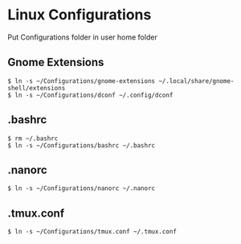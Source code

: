 # Linux Configurations
Put Configurations folder in user home folder

## Gnome Extensions
```
$ ln -s ~/Configurations/gnome-extensions ~/.local/share/gnome-shell/extensions
$ ln -s ~/Configurations/dconf ~/.config/dconf
```

## .bashrc
```
$ rm ~/.bashrc
$ ln -s ~/Configurations/bashrc ~/.bashrc
```

## .nanorc
```
$ ln -s ~/Configurations/nanorc ~/.nanorc
```

## .tmux.conf
```
$ ln -s ~/Configurations/tmux.conf ~/.tmux.conf
```

